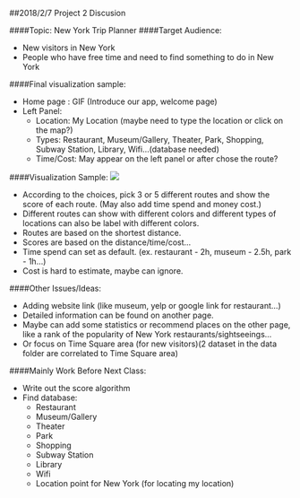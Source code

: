 ##2018/2/7 Project 2 Discusion 

####Topic: New York Trip Planner
####Target Audience: 
- New visitors in New York
- People who have free time and need to find something to do in New York


####Final visualization sample:
- Home page : GIF (Introduce our app, welcome page)
- Left Panel: 
    - Location: My Location (maybe need to type the location or click on the map?)  
    - Types:  Restaurant, Museum/Gallery, Theater, Park, Shopping, Subway Station, Library, Wifi…(database needed)
    - Time/Cost: May appear on the left panel or after chose the route?

####Visualization Sample:
![](/Users/crystal/Desktop/5243-ADS/Spring2018-Project2-group-4/log/demo.jpg)

- According to the choices, pick 3 or 5 different routes and show the score of each route. (May also add time spend and money cost.)
- Different routes can show with different colors and different types of locations can also be label with different colors.
- Routes are based on the shortest distance.
- Scores are based on the distance/time/cost…
- Time spend can set as default. (ex. restaurant - 2h, museum - 2.5h, park - 1h…)
- Cost is hard to estimate, maybe can ignore.

####Other Issues/Ideas:
- Adding website link (like museum, yelp or google link for restaurant…)
- Detailed information can be found on another page.
- Maybe can add some statistics or recommend  places on the other page, like a rank of the popularity of New York restaurants/sightseeings…
- Or focus on Time Square area (for new visitors)(2 dataset in the data folder are correlated to Time Square area)

####Mainly Work Before Next Class:
* Write out the score algorithm 
* Find database: 
     - Restaurant
     - Museum/Gallery
     - Theater
     - Park
     - Shopping
     - Subway Station
     - Library
     - Wifi
     - Location point for New York (for locating my location)
